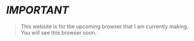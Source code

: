 # *IMPORTANT*
>This website is for the upcoming browser that I am currently making. You will see this browser soon.
